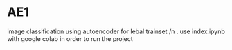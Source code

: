 # AE1
image classification using autoencoder for lebal trainset /n .
use index.ipynb with google colab in order to run the project
